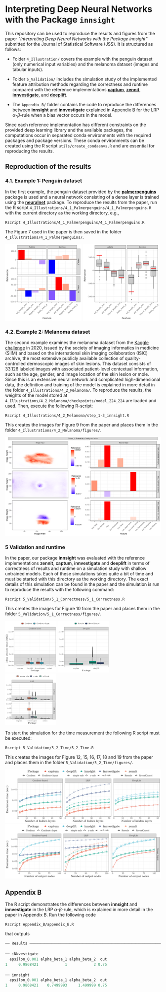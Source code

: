 
# Interpreting Deep Neural Networks with the Package `innsight`

This repository can be used to reproduce the results and figures from the 
paper *"Interpreting Deep Neural Networks with the Package innsight"* submitted 
for the Journal of Statistical Software (JSS). It is structured as follows:

* Folder `4_Illustration/` covers the example with the penguin dataset 
(only numerical input variables) and  the melanoma dataset (images and tabular 
inputs).

* Folder `5_Validation/` includes the simulation study of the implemented 
feature attribution methods regarding the correctness and runtime compared with
the reference implementations [**captum**](https://captum.ai/), 
[**zennit**](https://github.com/chr5tphr/zennit), [**innvestigate**](https://github.com/albermax/innvestigate), and 
[**deeplift**](https://github.com/kundajelab/deeplift).

* The `Appendix_B/` folder contains the code to reproduce the differences 
between **innsight** and **innvestigate** explained in Appendix B for the 
LRP $\alpha$-$\beta$-rule when a bias vector occurs in the model.

Since each reference implementation has different constraints on the 
provided deep learning library and the available packages, the computations 
occur in separated conda environments with the required packages and package 
versions. These conda environments can be created using the R script
`utils/create_condaenvs.R` and are essential for reproducing the 
results.

## Reproduction of the results

### 4.1. Example 1: Penguin dataset

In the first example, the penguin dataset provided by the 
[**palmerpenguins**](https://allisonhorst.github.io/palmerpenguins/) 
package is used and a neural network consisting of a dense layer is trained 
using the [**neuralnet**](https://cran.r-project.org/web/packages/neuralnet/neuralnet.pdf) 
package. To reproduce the results from the paper, run the R script `4_Illustrations/4_1_Palmerpenguins/4_1_Palmerpenguins.R` with the current directory as the working directory, e.g.,

```
Rscript 4_Illustrations/4_1_Palmerpenguins/4_1_Palmerpenguins.R
```

The Figure 7 used in the paper is then saved in the folder `4_Illustrations/4_1_Palmerpenguins/`.

<p float="left">
  <img src="4_Illustrations/4_1_Palmerpenguins/penguin_plot.png" width="49%" />
  <img src="4_Illustrations/4_1_Palmerpenguins/penguin_boxplot.png" width="49%" /> 
</p>

### 4.2. Example 2: Melanoma dataset

The second example examines the melanoma dataset from the [Kaggle challenge](https://www.kaggle.com/competitions/siim-isic-melanoma-classification/overview/description) 
in 2020, issued by the society of imaging informatics in medicine (SIIM) and based
on the international skin imaging collaboration (ISIC) archive, the most 
extensive publicly available collection of quality-controlled dermoscopic 
images of skin lesions. This dataset consists of $33.126$ labeled images 
with associated patient-level contextual information, such as the age, gender, 
and image location of the skin lesion or mole. Since this is an extensive 
neural network and complicated high-dimensional data, the definition and 
training of the model is explained in more detail in the folder 
`4_Illustrations/4_2_Melanoma/`. To reproduce the results, the weights of the 
model stored at `4_Illustrations/4_2_Melanoma/checkpoints/model_224_224` are 
loaded and used. Then, execute the following R-script:

```
Rscript 4_Illustrations/4_2_Melanoma/step_1-3_innsight.R
```

This creates the images for Figure 9 from the paper and places them in 
the folder `4_Illustrations/4_2_Melanoma/figures/`.

![](4_Illustrations/4_2_Melanoma/figures/plot_result_2.png)

### 5 Validation and runtime

In the paper, our package **innsight** was evaluated with the reference 
implementations **zennit**, **captum**, **innvestigate** and **deeplift** 
in terms of correctness of results and runtime on a simulation study with 
shallow untrained models. Each of these simulations takes quite a bit of 
time and must be started with this directory as the working directory. The exact 
details of this simulation can be found in the paper and the 
simulation is run to reproduce the results with the following command:

```
Rscript 5_Validation/5_1_Correctness/5_1_Correctness.R
```

This creates the images for Figure 10 from the paper and places them in 
the folder `5_Validation/5_1_Correctness/figures/`.

<p float="left">
  <img src="5_Validation/5_1_Correctness/figures/mae_gradient_based.png" width="33%" />
  <img src="5_Validation/5_1_Correctness/figures/mae_deeplift.png" width="33%" /> 
  <img src="5_Validation/5_1_Correctness/figures/mae_lrp.png" width="33%" />
</p>

To start the simulation for the time measurement the following R script must 
be executed:

```
Rscript 5_Validation/5_2_Time/5_2_Time.R
```

This creates the images for Figure 12, 15, 16, 17, 18 and 19 from the paper 
and places them in the folder `5_Validation/5_2_Time/figures/`.

![](5_Validation/5_2_Time/figures/time_hidden_depth_fig-1.png) 
![](5_Validation/5_2_Time/figures/time_num_outputs_fig-1.png)


## Appendix B

The R script demonstrates the differences between **innsight** and **innvestigate** 
in the LRP $\alpha$-$\beta$-rule, which is explained in more detail in the paper 
in Appendix B. Run the following code

```
Rscript Appendix_B/appendix_B.R
```

that outputs

```r
── Results ─────────────────────────────────────────────────────────────────────

── iNNvestigate 
  epsilon_0.001 alpha_beta_1 alpha_beta_2  out
1     0.9868421            1            2 0.75

── innsight 
  epsilon_0.001 alpha_beta_1 alpha_beta_2  out
1     0.9868421    0.7499993     1.499999 0.75
```

